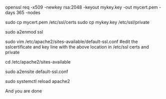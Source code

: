 openssl req -x509 -newkey rsa:2048 -keyout mykey.key -out mycert.pem -days 365 -nodes

sudo cp mycert.pem /etc/ssl/certs
sudo cp mykey.key /etc/ssl/private

sudo a2enmod ssl

sudo vim /etc/apache2/sites-available/default-ssl.conf
  #edit the sslcertificate and key line with the above location in /etc/ssl certs and private

cd /etc/apache2/sites-available

sudo a2ensite default-ssl.conf

sudo systemctl reload apache2

And you are done
